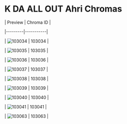 # K DA ALL OUT Ahri Chromas


| Preview | Chroma ID |

|---------|-----------|

| ![103034](https://raw.communitydragon.org/latest/plugins/rcp-be-lol-game-data/global/default/v1/champion-chroma-images/103/103034.png) | 103034 |

| ![103035](https://raw.communitydragon.org/latest/plugins/rcp-be-lol-game-data/global/default/v1/champion-chroma-images/103/103035.png) | 103035 |

| ![103036](https://raw.communitydragon.org/latest/plugins/rcp-be-lol-game-data/global/default/v1/champion-chroma-images/103/103036.png) | 103036 |

| ![103037](https://raw.communitydragon.org/latest/plugins/rcp-be-lol-game-data/global/default/v1/champion-chroma-images/103/103037.png) | 103037 |

| ![103038](https://raw.communitydragon.org/latest/plugins/rcp-be-lol-game-data/global/default/v1/champion-chroma-images/103/103038.png) | 103038 |

| ![103039](https://raw.communitydragon.org/latest/plugins/rcp-be-lol-game-data/global/default/v1/champion-chroma-images/103/103039.png) | 103039 |

| ![103040](https://raw.communitydragon.org/latest/plugins/rcp-be-lol-game-data/global/default/v1/champion-chroma-images/103/103040.png) | 103040 |

| ![103041](https://raw.communitydragon.org/latest/plugins/rcp-be-lol-game-data/global/default/v1/champion-chroma-images/103/103041.png) | 103041 |

| ![103063](https://raw.communitydragon.org/latest/plugins/rcp-be-lol-game-data/global/default/v1/champion-chroma-images/103/103063.png) | 103063 |